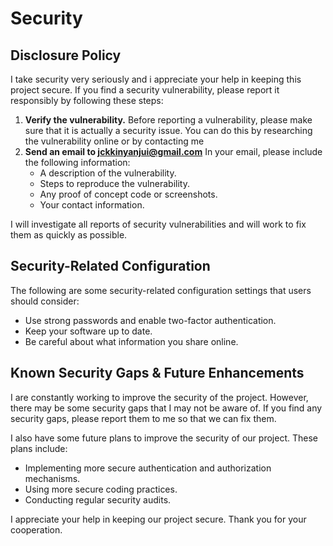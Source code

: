 # Security

## Disclosure Policy

I take security very seriously and i appreciate your help in keeping this project secure. If you find a security vulnerability, please report it responsibly by following these steps:

1. **Verify the vulnerability.** Before reporting a vulnerability, please make sure that it is actually a security issue. You can do this by researching the vulnerability online or by contacting me
2. **Send an email to [jckkinyanjui@gmail.com](mailto:your-email@example.com)**  In your email, please include the following information:
    * A description of the vulnerability.
    * Steps to reproduce the vulnerability.
    * Any proof of concept code or screenshots.
    * Your contact information.

I will investigate all reports of security vulnerabilities and will work to fix them as quickly as possible.



## Security-Related Configuration

The following are some security-related configuration settings that users should consider:

* Use strong passwords and enable two-factor authentication.
* Keep your software up to date.
* Be careful about what information you share online.

## Known Security Gaps & Future Enhancements

I are constantly working to improve the security of the project. However, there may be some security gaps that I may not be aware of. If you find any security gaps, please report them to me so that we can fix them.

I also have some future plans to improve the security of our project. These plans include:

* Implementing more secure authentication and authorization mechanisms.
* Using more secure coding practices.
* Conducting regular security audits.

I appreciate your help in keeping our project secure. Thank you for your cooperation.
